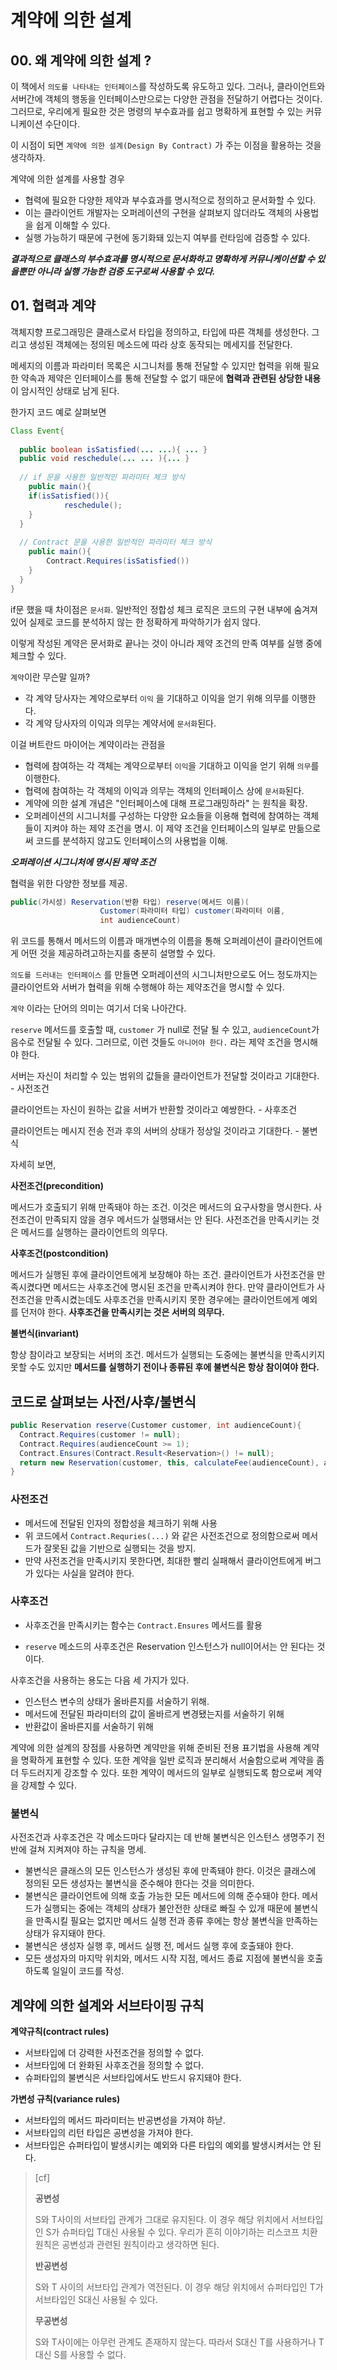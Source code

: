# 계약에 의한 설계



## 00. 왜 계약에 의한 설계 ?

 이 책에서 `의도를 나타내는 인터페이스`를 작성하도록 유도하고 있다. 그러나, 클라이언트와 서버간에 객체의 행동을 인터페이스만으로는 다양한 관점을 전달하기 어렵다는 것이다. 그러므로, 우리에게 필요한 것은 명령의 부수효과를 쉽고 명확하게 표현할 수 있는 커뮤니케이션 수단이다.

 이 시점이 되면 `계약에 의한 설계(Design By Contract)` 가 주는 이점을 활용하는 것을 생각하자.



계약에 의한 설계를 사용할 경우

- 협력에 필요한 다양한 제약과 부수효과를 명시적으로 정의하고 문서화할 수 있다. 
- 이는 클라이언트 개발자는 오퍼레이션의 구현을 살펴보지 않더라도 객체의 사용법을 쉽게 이해할 수 있다.
- 실행 가능하기 때문에 구현에 동기화돼 있는지 여부를 런타임에 검증할 수 있다.



***결과적으로 클래스의 부수효과를 명시적으로 문서화하고 명확하게 커뮤니케이션할 수 있을뿐만 아니라 실행 가능한 검증 도구로써 사용할 수 있다.***

## 01. 협력과 계약

 객체지향 프로그래밍은 클래스로서 타입을 정의하고, 타입에 따른 객체를 생성한다. 그리고 생성된 객체에는 정의된 메소드에 따라 상호 동작되는 메세지를 전달한다. 

메세지의 이름과 파라미터 목록은 시그니처를 통해 전달할 수 있지만 협력을 위해 필요한 약속과 제약은 인터페이스를 통해 전달할 수 없기 때문에 **협력과 관련된 상당한 내용**이 암시적인 상태로 남게 된다.



한가지 코드 예로 살펴보면

```java
Class Event{
  
  public boolean isSatisfied(... ...){ ... }
  public void reschedule(... ... ){... }
  
  // if 문을 사용한 일반적인 파라미터 체크 방식
	public main(){
    if(isSatisfied()){
			reschedule();
    }
  }
  
  // Contract 문을 사용한 일반적인 파라미터 체크 방식
	public main(){
		Contract.Requires(isSatisfied())
    }
  }
}
```



if문 했을 때 차이점은 `문서화`. 일반적인 정합성 체크 로직은 코드의 구현 내부에 숨겨져 있어 실제로 코드를 분석하지 않는 한 정확하게 파악하기가 쉽지 않다. 



이렇게 작성된 계약은 문서화로 끝나는 것이 아니라 제약 조건의 만족 여부를 실행 중에 체크할 수 있다.

 

`계약`이란 무슨말 일까?

- 각 계약 당사자는 계약으로부터 `이익` 을 기대하고 이익을 얻기 위해 의무를 이행한다.
- 각 계약 당사자의 이익과 의무는 계약서에 `문서화`된다.



이걸 버트란드 마이어는 계약이라는 관점을

- 협력에 참여하는 각 객체는 계약으로부터 `이익`을 기대하고 이익을 얻기 위해 `의무`를 이행한다.
- 협력에 참여하는 각 객체의 이익과 의무는 객체의 인터페이스 상에 `문서화`된다.
- 계약에 의한 설계 개념은 "인터페이스에 대해 프로그래밍하라" 는 원칙을 확장.
- 오퍼레이션의 시그니처를 구성하는 다양한 요소들을 이용해 협력에 참여하는 객체들이 지켜야 하는 제약 조건을 명시. 이 제약 조건을 인터페이스의 일부로 만듦으로써 코드를 분석하지 않고도 인터페이스의 사용법을 이해.



***오퍼레이션 시그니처에 명시된 제약 조건***

협력을 위한 다양한 정보를 제공.

```java
public(가시성) Reservation(반환 타입) reserve(메서드 이름)(
					Customer(파라미터 타입) customer(파라미터 이름,
					int audienceCount)
```

위 코드를 통해서 메서드의 이름과 매개변수의 이름을 통해 오퍼레이션이 클라이언트에게 어떤 것을 제공하려고하는지를 충분히 설명할 수 있다. 

`의도를 드러내는 인터페이스` 를 만들면 오퍼레이션의 시그니처만으로도 어느 정도까지는 클라이언트와 서버가 협력을 위해 수행해야 하는 제약조건을 명시할 수 있다.



`계약` 이라는 단어의 의미는 여기서 더욱 나아간다.

`reserve` 메서드를 호출할 때, `customer` 가 null로 전달 될 수 있고, `audienceCount`가 음수로 전달될 수 있다. 그러므로, 이런 것들도 `아니어야 한다.` 라는 제약 조건을 명시해야 한다.



서버는 자신이 처리할 수 있는 범위의 값들을 클라이언트가 전달할 것이라고 기대한다. - 사전조건

클라이언트는 자신이 원하는 값을 서버가 반환할 것이라고 예쌍한다. - 사후조건

클라이언트는 메시지 전송 전과 후의 서버의 상태가 정상일 것이라고 기대한다. - 불변식



자세히 보면,

**사전조건(precondition)**

메서드가 호출되기 위해 만족돼야 하는 조건. 이것은 메서드의 요구사항을 명시한다. 사전조건이 만족되지 않을 경우 메서드가 실행돼서는 안 된다. 사전조건을 만족시키는 것은 메서드를 실행하는 클라이언트의 의무다.

**사후조건(postcondition)**

 메서드가 실행된 후에 클라이언트에게 보장해야 하는 조건. 클라이언트가 사전조건을 만족시켰다면 메서드는 사후조건에 명시된 조건을 만족시켜야 한다. 만약 클라이언트가 사전조건을 만족시켰는데도 사후조건을 만족시키지 못한 경우에는 클라이언트에게 예외를 던저야 한다. **사후조건을 만족시키는 것은 서버의 의무다.**

**불변식(invariant)**

 항상 참이라고 보장되는 서버의 조건. 메서드가 실행되는 도중에는 불변식을 만족시키지 못할 수도 있지만 **메서드를 실행하기 전이나 종류된 후에 불변식은 항상 참이여야 한다.**



## 코드로 살펴보는 사전/사후/불변식

```c#
public Reservation reserve(Customer customer, int audienceCount){
  Contract.Requires(customer != null);
  Contract.Requires(audienceCount >= 1);
  Contract.Ensures(Contract.Result<Reservation>() != null);
  return new Reservation(customer, this, calculateFee(audienceCount), audienceCount);
}
```



### 사전조건

- 메서드에 전달된 인자의 정합성을 체크하기 위해 사용
- 위 코드에서 `Contract.Requries(...)` 와 같은 사전조건으로 정의함으로써 메서드가 잘못된 값을 기반으로 실행되는 것을 방지.
- 만약 사전조건을 만족시키지 못한다면, 최대한 빨리 실패해서 클라이언트에게 버그가 있다는 사실을 알려야 한다.



### 사후조건

- 사후조건을 만족시키는 함수는 `Contract.Ensures` 메서드를 활용

- `reserve` 메소드의 사후조건은 Reservation 인스턴스가 null이어서는 안 된다는 것이다.

사후조건을 사용하는 용도는 다음 세 가지가 있다.

- 인스턴스 변수의 상태가 올바른지를 서술하기 위해.
- 메서드에 전달된 파라미터의 값이 올바르게 변경됐는지를 서술하기 위해
- 반환값이 올바른지를 서술하기 위해



계약에 의한 설계의 장점를 사용하면 계약만을 위해 준비된 전용 표기법을 사용해 계약을 명확하게 표현할 수 있다. 또한 계약을 일반 로직과 분리해서 서술함으로써 계약을 좀 더 두드러지게 강조할 수 있다. 또한 계약이 메서드의 일부로 실행되도록 함으로써 계약을 강제할 수 있다.



### 불변식

사전조건과 사후조건은 각 메소드마다 달라지는 데 반해 불변식은 인스턴스 생명주기 전반에 걸쳐 지켜져야 하는 규칙을 명세.

- 불변식은 클래스의 모든 인스턴스가 생성된 후에 만족돼야 한다. 이것은 클래스에 정의된 모든 생성자는 불변식을 준수해야 한다는 것을 의미한다.
- 불변식은 클라이언트에 의해 호출 가능한 모든 메서드에 의해 준수돼야 한다. 메서드가 실행되는 중에는 객체의 상태가 불안전한 상태로 빠질 수 있개 때문에 불변식을 만족시킬 필요는 없지만 메서드 실행 전과 종류 후에는 항상 불변식을 만족하는 상태가 유지돼야 한다.
- 불변식은 생성자 실행 후, 메서드 실행 전, 메서드 실행 후에 호출돼야 한다.
- 모든 생성자의 마지막 위치와, 메서드 시작 지점, 메서드 종료 지점에 불변식을 호출하도록 일일이 코드를 작성.



## 계약에 의한 설계와 서브타이핑 규칙

**계약규칙(contract rules)**

- 서브타입에 더 강력한 사전조건을 정의할 수 없다.
- 서브타입에 더 완화된 사후조건을 정의할 수 없다.
- 슈퍼타입의 불변식은 서브타입에서도 반드시 유지돼야 한다.

**가변성 규칙(variance rules)**

- 서브타입의 메서드 파라미터는 반공변성을 가져야 하낟.
- 서브타입의 리턴 타입은 공변성을 가져야 한다.
- 서브타입은 슈퍼타입이 발생시키는 예외와 다른 타입의 예외를 발생시켜서는 안 된다.



> [cf]
>
> **공변성**
>
>  S와 T사이의 서브타입 관계가 그대로 유지된다. 이 경우 해당 위치에서 서브타입인 S가 슈퍼타입 T대신 사용될 수 있다. 우리가 흔히 이야기하는 리스코프 치환 원칙은 공변성과 관련된 원칙이라고 생각하면 된다.
>
> **반공변성**
>
>  S와 T 사이의 서브타입 관계가 역전된다. 이 경우 해당 위치에서 슈퍼타입인 T가 서브타입인 S대신 사용될 수 있다.
>
> **무공변성**
>
>  S와 T사이에는 아무런 관계도 존재하지 않는다. 따라서 S대신 T를 사용하거나 T 대신 S를 사용할 수 없다.





